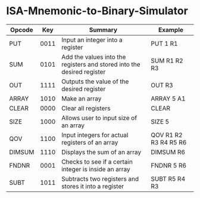 # ISA-Mnemonic-to-Binary-Simulator
| Opcode | Key |                       Summary                        |       Example         |
| ------ | ---- | --------------------------------------------------- | --------------------- |
|  PUT   |  0011 |Input an integer into a register                      |PUT 1 R1               |
|  SUM   |  0101 |Add the values into the registers and stored into the desired register  |SUM R1 R2 R3           |
|  OUT   |  1111 | Outputs the value of the desired register            |OUT R3                 |
| ARRAY  |  1010 |Make an array                                         |ARRAY 5 A1             |
| CLEAR   | 0000 |Clear all registers                                   |CLEAR                  |
| SIZE    | 1000 |Allows user to input size of an array                 |SIZE 5                 |
| QOV     | 1100 |Input integers for actual registers of an array       |QOV R1 R2 R3 R4 R5 R6  |
| DIMSUM  | 1110 |Displays the sum of an array                          |DIMSUM R6              |
| FNDNR   | 0001 |Checks to see if a certain integer is inside an array |FNDNR 5 R6             |
| SUBT    | 1011 |Subtracts two registers and stores it into a register |SUBT R5 R4 R3          |
  
